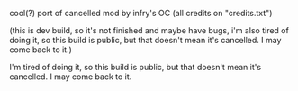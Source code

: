 cool(?) port of cancelled mod by infry's OC (all credits on "credits.txt")

(this is dev build, so it's not finished and maybe have bugs, i'm also tired of doing it, so this build is public, but that doesn't mean it's cancelled. I may come back to it.)

I'm tired of doing it, so this build is public, but that doesn't mean it's cancelled. I may come back to it.
